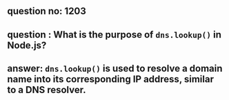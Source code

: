 
      
## question no: 1203

## question : What is the purpose of `dns.lookup()` in Node.js?

## answer: `dns.lookup()` is used to resolve a domain name into its corresponding IP address, similar to a DNS resolver.
      
